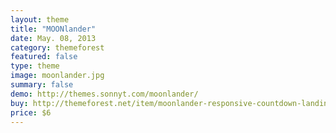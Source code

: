 ```yaml
---
layout: theme
title: "MOONlander"
date: May. 08, 2013
category: themeforest
featured: false
type: theme
image: moonlander.jpg
summary: false
demo: http://themes.sonnyt.com/moonlander/
buy: http://themeforest.net/item/moonlander-responsive-countdown-landing-page/3502758
price: $6
---
```

